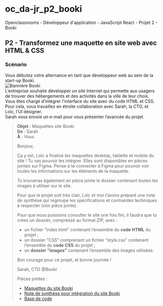 # oc_da-jr_p2_booki
Openclassrooms - Développeur d'application - JavaScript React - Projet 2 - Booki

## P2 - Transformez une maquette en site web avec HTML & CSS
### Scénario
Vous débutez votre alternance en tant que développeur web au sein de la start-up Booki.  
![Bannière Booki](https://user.oc-static.com/upload/2022/06/20/16557256333819_FR_1155_P3_Banner-Booki.png)  
L’entreprise souhaite développer un site Internet qui permette aux usagers de trouver des hébergements et des activités dans la ville de leur choix.  
Vous êtes chargé d'intégrer l'interface du site avec du code HTML et CSS. Pour cela, vous travaillez en étroite collaboration avec Sarah, la CTO, et Loïc, l’UI designer.   
Sarah vous envoie un e-mail pour vous présenter l’avancée du projet.  

 

> **Objet** : Maquettes site Booki  
> **De** : Sarah  
> **À** : Vous  
> 
> Bonjour,
> 
> Ça y est, Loïc a finalisé les maquettes desktop, tablette et mobile du site ! Tu vas pouvoir les intégrer. Elles sont disponibles en pièces jointes sur Figma. Pense à te connecter à Figma pour pouvoir voir toutes les informations sur les éléments de la maquette.
> 
> Tu trouveras également en pièce jointe le dossier contenant toutes les images à utiliser sur le site.
> 
> Pour que le projet soit très clair, Loïc et moi t’avons préparé une note de synthèse qui regroupe les spécifications et contraintes techniques à respecter (voir pièce jointe).
> 
> Pour que nous puissions consulter le site une fois fini, il faudra que tu crées un dossier, compressé au format ZIP, avec :
> 
> - un fichier “index.html” contenant l’ensemble du **code HTML** du projet ;
> - un dossier “CSS” comprenant un fichier “style.css” contenant l’ensemble du **code CSS** du projet ;
> - un **dossier “images”** contenant l’ensemble des images utilisées.
> 
> Bon courage pour ce projet, et bonne journée !
> 
> Sarah, CTO @Booki
> 
> Pièces jointes :
> 
> - [Maquettes du site Booki](https://www.figma.com/file/r9YJyUkpVdrxzBBKGH7reY/Maquettes-Booki-(desktop%2C-mobile%2C-tablette)?node-id=3%3A0&t=aSSTnHDTI9f1lLka-0) 
> - [Note de synthèse pour intégration du site Booki](https://course.oc-static.com/projects/D%C3%A9veloppeur+Web/IW_P3+HTML+CSS+Booki/IW+%3A+React+Booki+-+Note+de+synthese.pdf)
> - [Base de code](https://github.com/OpenClassrooms-Student-Center/booki-starter-code.git)
